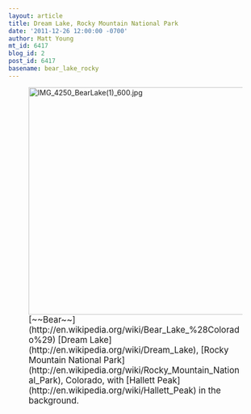 ```yaml
---
layout: article
title: Dream Lake, Rocky Mountain National Park
date: '2011-12-26 12:00:00 -0700'
author: Matt Young
mt_id: 6417
blog_id: 2
post_id: 6417
basename: bear_lake_rocky
---
```

<figure>
<img src="/PT/uploads/2011/IMG_4250_BearLake(1)_600.jpg" alt="IMG_4250_BearLake(1)_600.jpg" width="600" height="450" />
<figcaption markdown="span">
<big>[~~Bear~~](http://en.wikipedia.org/wiki/Bear_Lake_%28Colorado%29) [Dream Lake](http://en.wikipedia.org/wiki/Dream_Lake), [Rocky Mountain National Park](http://en.wikipedia.org/wiki/Rocky_Mountain_National_Park), Colorado, with [Hallett Peak](http://en.wikipedia.org/wiki/Hallett_Peak) in the background.</big>

</figcaption>
</figure>

